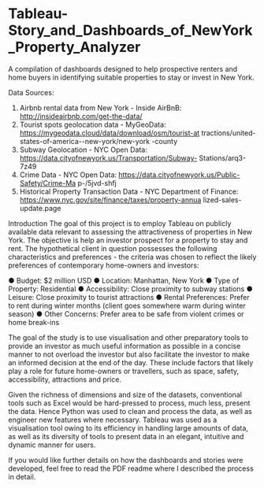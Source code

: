 # Tableau-Story_and_Dashboards_of_NewYork_Property_Analyzer
A compilation of dashboards designed to help prospective renters and home buyers in identifying suitable properties to stay or invest in New York.

Data Sources:
1. Airbnb rental data from New York - Inside AirBnB:
http://insideairbnb.com/get-the-data/
2. Tourist spots geolocation data - MyGeoData: 
https://mygeodata.cloud/data/download/osm/tourist-at tractions/united-states-of-america--new-york/new-york -county
3. Subway Geolocation - NYC Open Data: https://data.cityofnewyork.us/Transportation/Subway- Stations/arq3-7z49
4. Crime Data - NYC Open Data:
https://data.cityofnewyork.us/Public-Safety/Crime-Ma p-/5jvd-shfj
5. Historical Property Transaction Data - NYC Department of Finance:
https://www.nyc.gov/site/finance/taxes/property-annua lized-sales-update.page

Introduction
The goal of this project is to employ Tableau on publicly available data relevant to assessing the attractiveness of properties in New York. The objective is help an investor prospect for a property to stay and rent. The hypothetical client in question possesses the following characteristics and preferences - the criteria was chosen to
reflect the likely preferences of contemporary home-owners and investors:

● Budget: $2 million USD
● Location: Manhattan, New York
● Type of Property: Residential
● Accessibility: Close proximity to subway stations
● Leisure: Close proximity to tourist attractions
● Rental Preferences: Prefer to rent during winter months (client goes
somewhere warm during winter season)
● Other Concerns: Prefer area to be safe from violent crimes or home break-ins

The goal of the study is to use visualisation and other preparatory tools to provide an investor as much useful information as possible in a concise manner to not overload the investor but also facilitate the investor to make an informed decision at the end of the day. These include factors that likely play a role for future home-owners or travellers, such as space, safety, accessibility, attractions and price. 

Given the richness of dimensions and size of the datasets, conventional tools such as Excel would be hard-pressed to process, much less, present the data. Hence Python was used to clean and process the data, as well as engineer new features where necessary.
Tableau was used as a visualisation tool owing to its efficiency in handling large amounts of data, as well as its diversity of tools to present data in an elegant, intuitive and dynamic manner for users. 

If you would like further details on how the dashboards and stories were developed, feel free to read the PDF readme where I described the process in detail.












